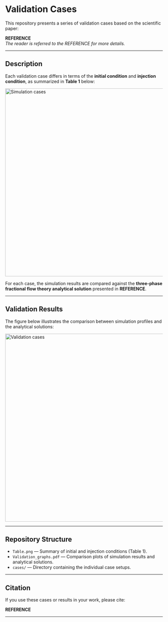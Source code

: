 # Validation Cases

This repository presents a series of validation cases based on the scientific paper:

**REFERENCE**  
*The reader is referred to the REFERENCE for more details.*

---

## Description

Each validation case differs in terms of the **initial condition** and **injection condition**, as summarized in **Table 1** below:

<img src="https://raw.githubusercontent.com/UnderMou/impesFoam3ph/edit/main/Examples/3phase/Lyu_Tang_Analytical/Table.png" alt="Simulation cases" width="600">

For each case, the simulation results are compared against the **three-phase fractional flow theory analytical solution** presented in **REFERENCE**.

---

## Validation Results

The figure below illustrates the comparison between simulation profiles and the analytical solutions:

<img src="https://raw.githubusercontent.com/UnderMou/impesFoam3ph/edit/main/Examples/3phase/Lyu_Tang_Analytical/Validation_graphs.pdf" alt="Validation cases" width="600">

---

## Repository Structure

- `Table.png` — Summary of initial and injection conditions (Table 1).  
- `Validation_graphs.pdf` — Comparison plots of simulation results and analytical solutions.  
- `cases/` — Directory containing the individual case setups.  

---

## Citation

If you use these cases or results in your work, please cite:

**REFERENCE**

---
